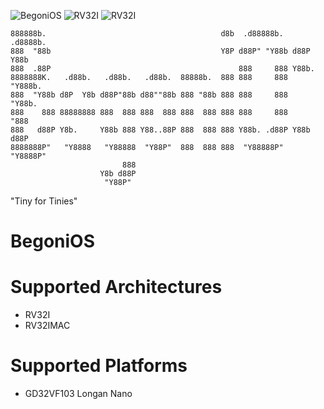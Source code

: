 ![BegoniOS](https://img.shields.io/badge/BegoniOS-RISC--V-blue?labelColor=darkblue&style=flat) ![RV32I](https://img.shields.io/badge/RV32I-lightyellow?style=flat) ![RV32I](https://img.shields.io/badge/RV32IMAC-yellow?style=flat)
```
888888b.                                       d8b  .d88888b.   .d8888b.  
888  "88b                                      Y8P d88P" "Y88b d88P  Y88b 
888  .88P                                          888     888 Y88b.      
8888888K.   .d88b.   .d88b.   .d88b.  88888b.  888 888     888  "Y888b.   
888  "Y88b d8P  Y8b d88P"88b d88""88b 888 "88b 888 888     888     "Y88b. 
888    888 88888888 888  888 888  888 888  888 888 888     888       "888 
888   d88P Y8b.     Y88b 888 Y88..88P 888  888 888 Y88b. .d88P Y88b  d88P 
8888888P"   "Y8888   "Y88888  "Y88P"  888  888 888  "Y88888P"   "Y8888P"  
                         888                                              
                    Y8b d88P                                              
                     "Y88P"                                               
```
"Tiny for Tinies"
# BegoniOS

# Supported Architectures
- RV32I
- RV32IMAC

# Supported Platforms 
- GD32VF103 Longan Nano